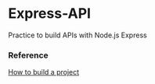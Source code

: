# Express-API
Practice to build APIs with Node.js Express

### Reference
[How to build a project](https://dotblogs.com.tw/tingi/2018/11/04/152907)
